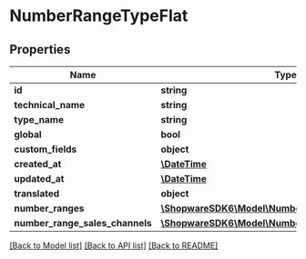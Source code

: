 # NumberRangeTypeFlat

## Properties
Name | Type | Description | Notes
------------ | ------------- | ------------- | -------------
**id** | **string** |  | [optional] 
**technical_name** | **string** |  | [optional] 
**type_name** | **string** |  | 
**global** | **bool** |  | 
**custom_fields** | **object** |  | [optional] 
**created_at** | [**\DateTime**](\DateTime.md) |  | 
**updated_at** | [**\DateTime**](\DateTime.md) |  | 
**translated** | **object** |  | [optional] 
**number_ranges** | [**\ShopwareSDK6\Model\NumberRangeFlat**](NumberRangeFlat.md) |  | [optional] 
**number_range_sales_channels** | [**\ShopwareSDK6\Model\NumberRangeSalesChannelFlat**](NumberRangeSalesChannelFlat.md) |  | [optional] 

[[Back to Model list]](../../README.md#documentation-for-models) [[Back to API list]](../../README.md#documentation-for-api-endpoints) [[Back to README]](../../README.md)

